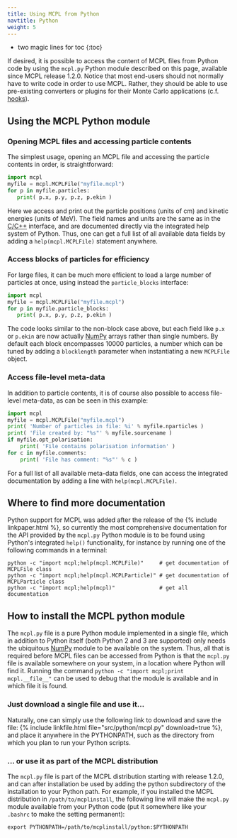 ```yaml
---
title: Using MCPL from Python
navtitle: Python
weight: 5
---
```


- two magic lines for toc
{:toc}

If desired, it is possible to access the content of MCPL files from Python code
by using the `mcpl.py` Python module described on this page, available since MCPL
release 1.2.0. Notice that most end-users should not normally have to write code in
order to use MCPL. Rather, they should be able to use pre-existing converters or
plugins for their Monte Carlo applications (c.f. [hooks](LOCAL:hooks/)).

## Using the MCPL Python module

### Opening MCPL files and accessing particle contents

The simplest usage, opening an MCPL file and accessing the particle contents in
order, is straightforward:

```python
import mcpl
myfile = mcpl.MCPLFile("myfile.mcpl")
for p in myfile.particles:
   print( p.x, p.y, p.z, p.ekin )
```

Here we access and print out the particle positions (units of cm) and kinetic
energies (units of MeV). The field names and units are the same as in the
[C/C++](LOCAL:usage_c/) interface, and are documented directly via the
integrated help system of Python.  Thus, one can get a full list of all
available data fields by adding a `help(mcpl.MCPLFile)` statement anywhere.

### Access blocks of particles for efficiency

For large files, it can be much more efficient to load a large number of
particles at once, using instead the `particle_blocks` interface:

```python
import mcpl
myfile = mcpl.MCPLFile("myfile.mcpl")
for p in myfile.particle_blocks:
   print( p.x, p.y, p.z, p.ekin )
```

The code looks similar to the non-block case above, but each field like `p.x` or
`p.ekin` are now actually [NumPy](http://www.numpy.org/) arrays rather than
single numbers. By default each block encompasses 10000 particles, a number
which can be tuned by adding a `blocklength` parameter when instantiating a new
`MCPLFile` object.

### Access file-level meta-data

In addition to particle contents, it is of course also possible to access
file-level meta-data, as can be seen in this example:

```python
import mcpl
myfile = mcpl.MCPLFile("myfile.mcpl")
print( 'Number of particles in file: %i' % myfile.nparticles )
print( 'File created by: "%s"' % myfile.sourcename )
if myfile.opt_polarisation:
    print( 'File contains polarisation information' )
for c in myfile.comments:
    print( 'File has comment: "%s"' % c )
```

For a full list of all available meta-data fields, one can access the integrated
documentation by adding a line with `help(mcpl.MCPLFile)`.

## Where to find more documentation

Python support for MCPL was added after the release of the {% include
linkpaper.html %}, so currently the most comprehensive documentation for the API
provided by the `mcpl.py` Python module is to be found using Python's integrated
`help()` functionality, for instance by running one of the following commands in
a terminal:

```shell
python -c "import mcpl;help(mcpl.MCPLFile)"     # get documentation of MCPLFile class
python -c "import mcpl;help(mcpl.MCPLParticle)" # get documentation of MCPLParticle class
python -c "import mcpl;help(mcpl)"              # get all documentation
```

## How to install the MCPL python module

The `mcpl.py` file is a pure Python module implemented in a single file, which
in addition to Python itself (both Python 2 and 3 are supported) only needs the
ubiquitous [NumPy](http://www.numpy.org/) module to be available on the
system. Thus, all that is required before MCPL files can be accessed from Python
is that the `mcpl.py` file is available somewhere on your system, in a location
where Python will find it. Running the command `python -c "import mcpl;print
mcpl.__file__"` can be used to debug that the module is available and in which
file it is found.

### Just download a single file and use it...

Naturally, one can simply use the following link to download and save the file:
{% include linkfile.html file="src/python/mcpl.py" download=true %}, and place
it anywhere in the PYTHONPATH, such as the directory from which you plan to run
your Python scripts.

### ... or use it as part of the MCPL distribution

The `mcpl.py` file is part of the MCPL distribution starting with release
1.2.0, and can after installation be used by adding the python subdirectory of
the installation to your Python path. For example, if you installed the MCPL
distribution in `/path/to/mcplinstall`, the following line will make the `mcpl.py`
module available from your Python code (put it somewhere like your `.bashrc` to
make the setting permanent):

```shell
export PYTHONPATH=/path/to/mcplinstall/python:$PYTHONPATH
```
